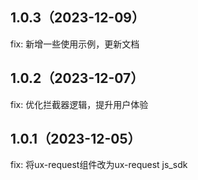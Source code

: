## 1.0.3（2023-12-09）
fix: 新增一些使用示例，更新文档
## 1.0.2（2023-12-07）
fix: 优化拦截器逻辑，提升用户体验
## 1.0.1（2023-12-05）
fix: 将ux-request组件改为ux-request js_sdk
